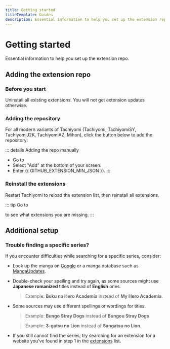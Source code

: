 ```yaml
---
title: Getting started
titleTemplate: Guides
description: Essential information to help you set up the extension repo.
---
```


<script setup lang="ts">
    import AddRepoButton from "../../.vitepress/theme/components/AddRepoButton.vue";
    import { GITHUB_EXTENSION_REPO, GITHUB_EXTENSION_MIN_JSON } from "../../.vitepress/config/constants";
</script>

# Getting started
Essential information to help you set up the extension repo.

## Adding the extension repo
### Before you start
Uninstall all existing extensions. You will not get extension updates otherwise.

### Adding the repository
For all modern variants of Tachiyomi (Tachiyomi, TachiyomiSY, TachiyomiJ2K, TachiyomiAZ, Mihon),
click the button below to add the repository:

<AddRepoButton />

::: details Adding the repo manually
- Go to <nav to="extension-repos">
- Select "Add" at the bottom of your screen.
- Enter <a :href="GITHUB_EXTENSION_MIN_JSON">{{ GITHUB_EXTENSION_MIN_JSON }}</a>.
:::

### Reinstall the extensions
Restart Tachiyomi to reload the extension list, then reinstall all extensions.

::: tip
Go to <nav to="migrate"> to see what extensions you are missing.
:::

## Additional setup
### Trouble finding a specific series?
If you encounter difficulties while searching for a specific series, consider:

- Look up the manga on [Google](https://google.com) or a manga database such as [MangaUpdates](https://www.mangaupdates.com/).

- Double-check your spelling and try again, as some sources might use **Japanese romanized** titles instead of **English** ones.
  > Example: **Boku no Hero Academia** instead of **My Hero Academia**.

- Some sources may use different spellings or wordings for titles.
  > Example: **Bungo Stray Dogs** instead of **Bungou Stray Dogs**

  > Example: **3-gatsu no Lion** instead of **Sangatsu no Lion**.

- If you still cannot find the series, try searching for an extension for a website you've found in
step 1 in the [extensions](/extensions/) list.
